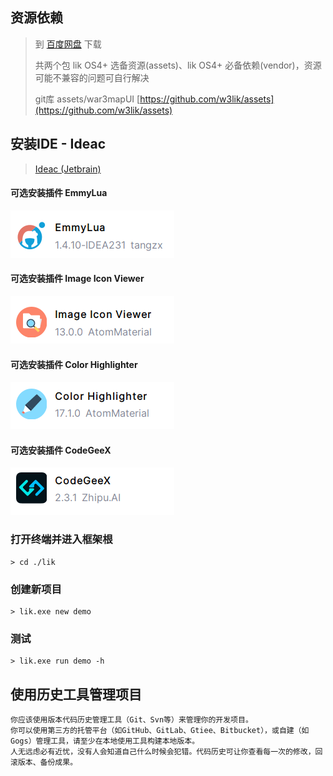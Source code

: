 ## 资源依赖

> 到 [百度网盘](https://pan.baidu.com/s/1UffJHszsuKF3kJedL2bvgQ?pwd=z0m2) 下载
>
> 共两个包 lik OS4+ 选备资源(assets)、lik OS4+ 必备依赖(vendor)，资源可能不兼容的问题可自行解决
>
> git库 assets/war3mapUI [https://github.com/w3lik/assets](https://github.com/w3lik/assets)

## 安装IDE - Ideac

> [Ideac (Jetbrain)](https://www.jetbrains.com/idea/download/#section=windows)

#### 可选安装插件 EmmyLua

![Emmylua](/docs/images/emmylua.png)

#### 可选安装插件 Image Icon Viewer

![ImageIconViewer](/docs/images/imageIconViewer.png)

#### 可选安装插件 Color Highlighter

![ColorHighlighter](/docs/images/colorHighlighter.png)

#### 可选安装插件 CodeGeeX

![ColorHighlighter](/docs/images/codeGeeX.png)

### 打开终端并进入框架根

```
> cd ./lik
```

### 创建新项目

```
> lik.exe new demo
```

### 测试

```
> lik.exe run demo -h
```

## 使用历史工具管理项目

```text
你应该使用版本代码历史管理工具（Git、Svn等）来管理你的开发项目。
你可以使用第三方的托管平台（如GitHub、GitLab、Gtiee、Bitbucket），或自建（如Gogs）管理工具，请至少在本地使用工具构建本地版本。
人无远虑必有近忧，没有人会知道自己什么时候会犯错。代码历史可让你查看每一次的修改，回滚版本、备份成果。
```